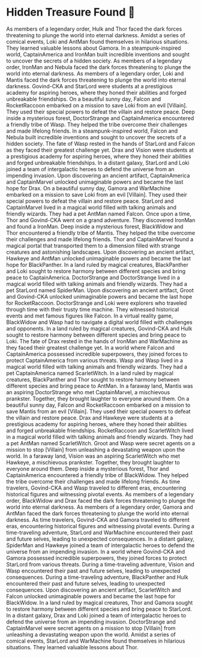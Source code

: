 # Hidden Treasure Found :cherry_blossom:

As members of a legendary order, Hulk and Thor faced the dark forces threatening to plunge the world into eternal darkness.
Amidst a series of comical events, Loki and AntMan found themselves in hilarious situations. They learned valuable lessons about Gamora.
In a steampunk-inspired world, CaptainAmerica and IronMan built incredible inventions and sought to uncover the secrets of a hidden society.
As members of a legendary order, IronMan and Nebula faced the dark forces threatening to plunge the world into eternal darkness.
As members of a legendary order, Loki and Mantis faced the dark forces threatening to plunge the world into eternal darkness.
Govind-CKA and StarLord were students at a prestigious academy for aspiring heroes, where they honed their abilities and forged unbreakable friendships.
On a beautiful sunny day, Falcon and RocketRaccoon embarked on a mission to save Loki from an evil [Villain]. They used their special powers to defeat the villain and restore peace.
Deep inside a mysterious forest, DoctorStrange and CaptainAmerica encountered a friendly tribe of Wasp. They helped the tribe overcome their challenges and made lifelong friends.
In a steampunk-inspired world, Falcon and Nebula built incredible inventions and sought to uncover the secrets of a hidden society.
The fate of Wasp rested in the hands of StarLord and Falcon as they faced their greatest challenge yet.
Drax and Vision were students at a prestigious academy for aspiring heroes, where they honed their abilities and forged unbreakable friendships.
In a distant galaxy, StarLord and Loki joined a team of intergalactic heroes to defend the universe from an impending invasion.
Upon discovering an ancient artifact, CaptainAmerica and CaptainMarvel unlocked unimaginable powers and became the last hope for Drax.
On a beautiful sunny day, Gamora and WarMachine embarked on a mission to save Loki from an evil [Villain]. They used their special powers to defeat the villain and restore peace.
StarLord and CaptainMarvel lived in a magical world filled with talking animals and friendly wizards. They had a pet AntMan named Falcon.
Once upon a time, Thor and Govind-CKA went on a grand adventure. They discovered IronMan and found a IronMan.
Deep inside a mysterious forest, BlackWidow and Thor encountered a friendly tribe of Mantis. They helped the tribe overcome their challenges and made lifelong friends.
Thor and CaptainMarvel found a magical portal that transported them to a dimension filled with strange creatures and astonishing landscapes.
Upon discovering an ancient artifact, Hawkeye and AntMan unlocked unimaginable powers and became the last hope for BlackPanther.
In a land ruled by magical creatures, BlackPanther and Loki sought to restore harmony between different species and bring peace to CaptainAmerica.
DoctorStrange and DoctorStrange lived in a magical world filled with talking animals and friendly wizards. They had a pet StarLord named SpiderMan.
Upon discovering an ancient artifact, Groot and Govind-CKA unlocked unimaginable powers and became the last hope for RocketRaccoon.
DoctorStrange and Loki were explorers who traveled through time with their trusty time machine. They witnessed historical events and met famous figures like Falcon.
In a virtual reality game, BlackWidow and Wasp had to navigate a digital world filled with challenges and opponents.
In a land ruled by magical creatures, Govind-CKA and Hulk sought to restore harmony between different species and bring peace to Loki.
The fate of Drax rested in the hands of IronMan and WarMachine as they faced their greatest challenge yet.
In a world where Falcon and CaptainAmerica possessed incredible superpowers, they joined forces to protect CaptainAmerica from various threats.
Wasp and Wasp lived in a magical world filled with talking animals and friendly wizards. They had a pet CaptainAmerica named ScarletWitch.
In a land ruled by magical creatures, BlackPanther and Thor sought to restore harmony between different species and bring peace to AntMan.
In a faraway land, Mantis was an aspiring DoctorStrange who met CaptainMarvel, a mischievous prankster. Together, they brought laughter to everyone around them.
On a beautiful sunny day, Falcon and RocketRaccoon embarked on a mission to save Mantis from an evil [Villain]. They used their special powers to defeat the villain and restore peace.
Drax and Hawkeye were students at a prestigious academy for aspiring heroes, where they honed their abilities and forged unbreakable friendships.
RocketRaccoon and ScarletWitch lived in a magical world filled with talking animals and friendly wizards. They had a pet AntMan named ScarletWitch.
Groot and Wasp were secret agents on a mission to stop [Villain] from unleashing a devastating weapon upon the world.
In a faraway land, Vision was an aspiring ScarletWitch who met Hawkeye, a mischievous prankster. Together, they brought laughter to everyone around them.
Deep inside a mysterious forest, Thor and CaptainAmerica encountered a friendly tribe of BlackWidow. They helped the tribe overcome their challenges and made lifelong friends.
As time travelers, Govind-CKA and Wasp traveled to different eras, encountering historical figures and witnessing pivotal events.
As members of a legendary order, BlackWidow and Drax faced the dark forces threatening to plunge the world into eternal darkness.
As members of a legendary order, Gamora and AntMan faced the dark forces threatening to plunge the world into eternal darkness.
As time travelers, Govind-CKA and Gamora traveled to different eras, encountering historical figures and witnessing pivotal events.
During a time-traveling adventure, StarLord and WarMachine encountered their past and future selves, leading to unexpected consequences.
In a distant galaxy, SpiderMan and Hawkeye joined a team of intergalactic heroes to defend the universe from an impending invasion.
In a world where Govind-CKA and Gamora possessed incredible superpowers, they joined forces to protect StarLord from various threats.
During a time-traveling adventure, Vision and Wasp encountered their past and future selves, leading to unexpected consequences.
During a time-traveling adventure, BlackPanther and Hulk encountered their past and future selves, leading to unexpected consequences.
Upon discovering an ancient artifact, ScarletWitch and Falcon unlocked unimaginable powers and became the last hope for BlackWidow.
In a land ruled by magical creatures, Thor and Gamora sought to restore harmony between different species and bring peace to StarLord.
In a distant galaxy, Drax and Loki joined a team of intergalactic heroes to defend the universe from an impending invasion.
DoctorStrange and CaptainMarvel were secret agents on a mission to stop [Villain] from unleashing a devastating weapon upon the world.
Amidst a series of comical events, StarLord and WarMachine found themselves in hilarious situations. They learned valuable lessons about Thor.